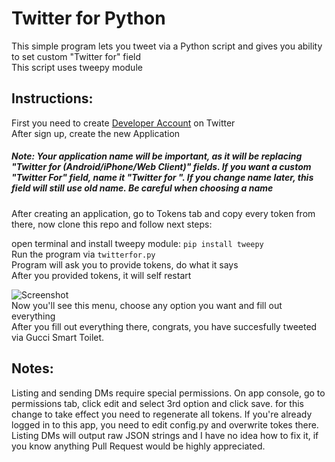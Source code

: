 # Twitter for Python  
This simple program lets you tweet via a Python script and gives you ability to set custom "Twitter for" field  
This script uses tweepy module  

## Instructions:
First you need to create [Developer Account](https://developer.twitter.com) on Twitter  
After sign up, create the new Application
##### Note: Your application name will be important, as it will be replacing "Twitter for (Android/iPhone/Web Client)" fields. If you want a custom "Twitter For" field, name it "Twitter for <your choice>". If you change name later, this field will still use old name. Be careful when choosing a name  
After creating an application, go to Tokens tab and copy every token from there, now clone this repo and follow next steps:  

open terminal and install tweepy module: `pip install tweepy`  
Run the program via `twitterfor.py`  
Program will ask you to provide tokens, do what it says  
After you provided tokens, it will self restart  

![Screenshot](https://github.com/X1nto/twitter-for-x/blob/master/Screenshot.png)  
Now you'll see this menu, choose any option you want and fill out everything  
After you fill out everything there, congrats, you have succesfully tweeted via Gucci Smart Toilet.  

## Notes:
Listing and sending DMs require special permissions. On app console, go to permissions tab, click edit and select 3rd option and click save. for this change to take effect you need to regenerate all tokens. If you're already logged in to this app, you need to edit config.py and overwrite tokes there.  
Listing DMs will output raw JSON strings and I have no idea how to fix it, if you know anything Pull Request would be highly appreciated.
